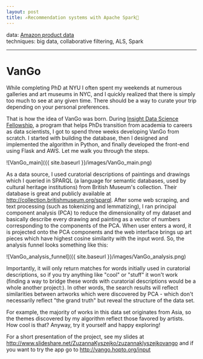 ```yaml
---
layout: post
title: ✍️Recommendation systems with Apache Spark🤔
---
```

data: [Amazon product data](http://jmcauley.ucsd.edu/data/amazon/)   
techniques: big data, collaborative filtering, ALS, Spark   

---
# VanGo

While completing PhD at NYU I often spent my weekends at numerous galleries and art museums in NYC, and I quickly realized that there is simply too much to see at any given time. There should be a way to curate your trip depending on your personal preferences.

That is how the idea of VanGo was born. During [Insight Data Science Fellowship](http://insightdatascience.com), a program that helps PhDs transition from academia to careers as data scientists, I got to spend three weeks developing VanGo from scratch. I started with building the database, then I designed and implemented the algorithm in Python, and finally developed the front-end using Flask and AWS. Let me walk you through the steps.

![VanGo_main]({{ site.baseurl }}/images/VanGo_main.png)

As a data source, I used curatorial descriptions of paintings and drawings which I queried in SPARQL (a language for semantic databases, used by cultural heritage institutions) from British Museum's collection. Their database is great and publicly available at http://collection.britishmuseum.org/sparql. After some web scraping, and text processing (such as tokenizing and lemmatizing), I ran principal component analysis (PCA) to reduce the dimensionality of my dataset and basically describe every drawing and painting as a vector of numbers corresponding to the components of the PCA. When user enters a word, it is projected onto the PCA components and the web interface brings up art pieces which have highest cosine similarity with the input word. So, the analysis funnel looks something like this:

![VanGo_analysis_funnel]({{ site.baseurl }}/images/VanGo_analysis.png)

Importantly, it will only return matches for words initially used in curatorial descriptions, so if you try anything like "cool" or "stuff" it won't work (finding a way to bridge these words with curatorial descriptions would be a whole another project:). In other words, the search results will reflect similarities between artworks which were discovered by PCA - which don't necessarily reflect "the grand truth" but reveal the structure of the data set. 

For example, the majority of works in this data set originates from Asia, so the themes discovered by my algorithm reflect those favored by artists. How cool is that? Anyway, try it yourself and happy exploring!

For a short presentation of the project, see my slides at http://www.slideshare.net/ZuzannaKyszejko/zuzannaklyszejkovango and if you want to try the app go to http://vango.hopto.org/input


